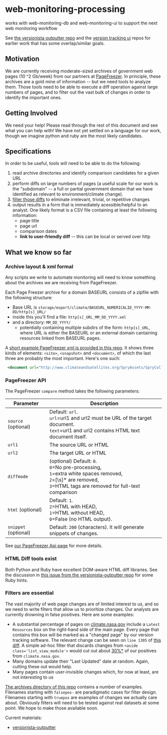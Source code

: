 # web-monitoring-processing

works with web-monitoring-db and web-monitoring-ui to support the next web
monitoring workflow

See [the versionista outputter repo](https://github.com/edgi-govdata-archiving/versionista-outputter) and the [version tracking ui](https://github.com/edgi-govdata-archiving/version-tracking-ui) repos for earlier work that has some overlap/similar goals. 

## Motivation
We are currently receiving moderate-sized archives of government web pages (10 ^2 Gb/week) from our partners at [PageFreezer](http://pagefreezer.com). In principle, these archives are a gold mine of information -- but we need tools to analyze them. Those tools need to be able to execute a diff operation against large numbers of pages, and to filter out the vast bulk of changes in order to identify the important ones.

## Getting Involved
We need your help! Please read through the rest of this document and see what you can help with!  We have not yet settled on a language for our work, though we imagine python and ruby are the most likely candidates. 

## Specifications

In order to be useful, tools will need to be able to do the following:

1. read archive directories and identify comparison candidates for a given URL
2. perform diffs on large numbers of pages (a useful scale for our work is the "subdomain" -- a full or partial government domain that we have identified as relevant to environment/climate change).
3. [filter those diffs](#filters-are-essential) to eliminate irrelevant, trivial, or repetitive changes
4. output results in a form that is immediately acessible/helpful to an analyst. One likely format is a CSV file containing at least the following information:
   - page title
   - page url
   - comparison dates
   - **link to user-friendly diff** -- this can be local or served over http

## What we know so far

### Archive layout & xml formal
Any scripts we write to automate monitoring will need to know something about the archives we are receiving from PageFreezer. 

Each Page Freezer archive for a domain BASEURL consists of a zipfile with the following structure:

- Base URL is `storage/export/climate/BASEURL_NUMERICALID_YYYY-MM-DD/http[s]_URL/`
- inside this you'll find a file: `http[s]_URL_MM_DD_YYYY.xml`
- and a directory: `MM_DD_YYYY/`
  - potentially containing multiple subdirs of the form: `http[s]_URL`, where URL is either the BASEURL or an external domain cantaining resources linked from BASEURL pages.

A [short example PageFreezer xml is provided in this repo](archives/http_www.climateandsatellites.org_01_20_2017.xml). It shows three kinds of elements: `<site>`, `<snapshot>` and `<document>`, of which the last three are probably the most important.  Here's one such: 
```xml
 <document url="http://www.climateandsatellites.org/SpryAssets/SpryCollapsiblePanel.css" timestamp="20-01-2017 06:22 PM" hash="324832c39c58c0412a98e0aac9e00d5ea20ded8d1ce1e78ebeb5137984d3ca7a1f11ef89dcad4792b0818196d53756e547eefa135099f3443be1f6a782426353" filename="http_www.climateandsatellites.org/SpryAssets/SpryCollapsiblePanel.css"/>
```

### PageFreezer API

The PageFreezer `compare` method takes the following parameters: 

| Parameter	| Description |
|-----------|-------------|
| `source` (optional)|	Default: `url`. <br>`url`=url1 and url2 must be URL of the target document. <br>`text`=url1 and url2 contains HTML text document itself. |
| `url1` |	The source URL or HTML |
| `url2` |	The target URL or HTML |
| `diffmode` | (optional)	Default: `0`. <br>`0`=No pre-processing, <br>`1`=extra white spaces removed, <br>`2`=[\s]* are removed,<br>`3`=HTML tags are removed for full-text comparison |
| `html`  (optional) |	Default: `1`. <br>`2`=HTML with HEAD, <br>`1`=HTML without HEAD, <br>`0`=False (no HTML output). |
| `snippet`  (optional)	 | Default: `200` (characters). It will generate snippets of changes. |

See [our PageFreezer Api page](./pagefreezer-api.md) for more details.

### HTML Diff tools exist

Both Python and Ruby have excellent DOM-aware HTML diff libraries. See the discussion in [this issue from the versionista-outputter repo](https://github.com/edgi-govdata-archiving/versionista-outputter/issues/1) for some Ruby hints. 

### Filters are essential

The vast majority of web page changes are of limited interest to us, and so we need to write filters that allow us to prioritize changes. Our analysts are currently drowning in false positives. Here are some examples:

* A substantial percentage of pages on [climate.nasa.gov](http://climate.nasa.gov) include a `Latest Resources` box on the right-hand side of the main page. Every page that contains this box will be marked as a "changed page" by our version tracking software. The relevant change can be seen on `line 1305` of [this diff](https://gist.github.com/va-client/c25c6def28b760f25e3190b1e986d2e3/revisions#diff-8a777b7cd35d6141f393542135beb397R1306). A simple ad-hoc filter that discards changes from `<aside class='list_view_module'>` would cut out about [30%*](# "Made Up Number.") of our positives from `climate.nasa.gov`.
* Many domains update their "Last Updated" date at random. Again, cutting these out would help.
* Many pages contain user-invisible changes which, for now at least, are not interesting to us

[The archives directory of this repo](./archives) contains a number of examples. Filenames starting with `falsepos-` are paradigmatic cases for filter design. Filenames starting with `truepos` are examples of changes we actually care about. Obviously filters will need to be tested against real datasets at some point. We hope to make those available soon.

Current materials:
* [versionista-outputter](https://github.com/edgi-govdata-archiving/versionista-outputter)
